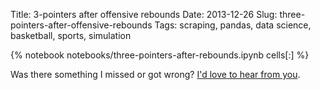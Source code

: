 Title: 3-pointers after offensive rebounds
Date: 2013-12-26
Slug: three-pointers-after-offensive-rebounds
Tags: scraping, pandas, data science, basketball, sports, simulation

{% notebook notebooks/three-pointers-after-rebounds.ipynb cells[:] %}

Was there something I missed or got wrong? [I'd love to hear from you](mailto:gjreda@gmail.com?subject=Three+pointers+after+rebounds).
